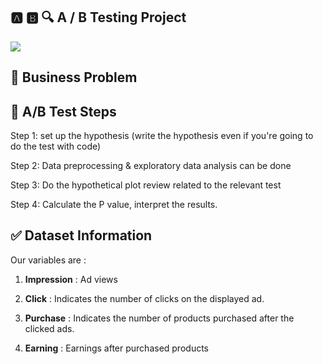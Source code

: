  ## :a: :b: :mag:  A / B Testing Project

![](https://cdn.ttgtmedia.com/rms/onlineimages/mobile_computing-ab_testing.png)


 ## :file_folder:  Business Problem
 
 
##  :feet: A/B Test Steps
 
Step 1: set up the hypothesis (write the hypothesis even if you're going to do the test with code)

Step 2: Data preprocessing & exploratory data analysis can be done

Step 3: Do the hypothetical plot review related to the relevant test

Step 4: Calculate the P value, interpret the results.
 
 
 
## :white_check_mark:  Dataset Information

Our variables are : 

1. **Impression** : Ad views

2. **Click** : Indicates the number of clicks on the displayed ad.

3. **Purchase** : Indicates the number of products purchased after the clicked ads.

4. **Earning** : Earnings after purchased products

